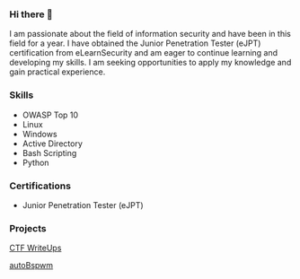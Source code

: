 ### Hi there 👋

I am passionate about the field of information security and have been in this field for a year. I have obtained the Junior Penetration Tester (eJPT) certification from eLearnSecurity and am eager to continue learning and developing my skills. I am seeking opportunities to apply my knowledge and gain practical experience.

### Skills

- OWASP Top 10
- Linux
- Windows
- Active Directory
- Bash Scripting
- Python

### Certifications

- Junior Penetration Tester (eJPT)

### Projects

[CTF WriteUps](https://0xbara.github.io)

[autoBspwm](https://github.com/0xbara/autoBspwm)
